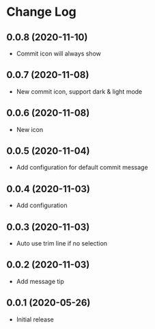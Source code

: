 # Change Log

## 0.0.8 (2020-11-10)

- Commit icon will always show

## 0.0.7 (2020-11-08)

- New commit icon, support dark & light mode

## 0.0.6 (2020-11-08)

- New icon

## 0.0.5 (2020-11-04)

- Add configuration for default commit message

## 0.0.4 (2020-11-03)

- Add configuration

## 0.0.3 (2020-11-03)

- Auto use trim line if no selection

## 0.0.2 (2020-11-03)

- Add message tip

## 0.0.1 (2020-05-26)

- Initial release